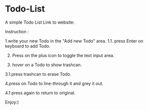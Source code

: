 # Todo-List
A simple Todo List
Link to website:

Instruction :

1.write your new Todo in the "Add new Todo" area.
1.1. press Enter on keyboard to add Todo.

2. Press on the plus icon to toggle the text input area.

3. hover on a Todo to show trashcan.

3.1.press trashcan to erase Todo.
   
4.press on Todo to line-through it and grey it out. 

4.1 press again to return to original.


Enjoy:)
 
